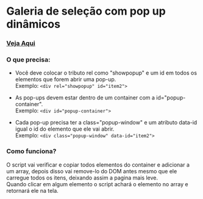 <h1>Galeria de seleção com pop up dinâmicos</h1>

<h3>
<a href="https://phscezario.github.io/dinamic-popup/">Veja Aqui</a>
</h3>

<h3>O que precisa:</h3>

-   Você deve colocar o tributo rel como "showpopup" e um id em todos os elementos que forem abrir uma pop-up.<br>
    Exemplo: `<div rel="showpopup" id="item2">`

-   As pop-ups devem estar dentro de um container com a id="popup-container".<br>
    Exemplo: `<div id="popup-container">`

-   Cada pop-up precisa ter a class="popup-window" e um atributo data-id igual o id do elemento que ele vai abrir.<br>
    Exemplo: `<div class="popup-window" data-id="item2">`

<h3>Como funciona?</h3>
O script vai verificar e copiar todos elementos do container e adicionar a um array, depois disso vai remove-lo do DOM antes mesmo que ele carregue todos os itens, deixando assim a pagina mais leve.<br>
Quando clicar em algum elemento o script achará o elemento no array e retornará ele na tela.
